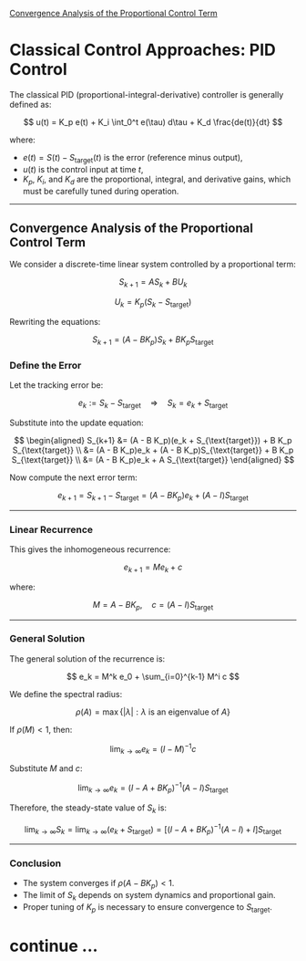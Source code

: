 [Convergence Analysis of the Proportional Control Term](#convergence-analysis-of-the-proportional-control-term)

# Classical Control Approaches: PID Control

The classical PID (proportional-integral-derivative) controller is generally defined as:

$$
u(t) = K_p e(t) + K_i \int_0^t e(\tau) d\tau + K_d \frac{de(t)}{dt}
$$

where:

- $e(t) = S(t) - S_{\text{target}}(t)$ is the error (reference minus output),
- $u(t)$ is the control input at time $t$,
- $K_p$, $K_i$, and $K_d$ are the proportional, integral, and derivative gains, which must be carefully tuned during operation.

---

## Convergence Analysis of the Proportional Control Term

We consider a discrete-time linear system controlled by a proportional term:

$$
S_{k+1} = A S_k + B U_k
$$

$$
U_k = K_p (S_k - S_{\text{target}})
$$

Rewriting the equations:

$$
S_{k+1} = (A - B K_p) S_k + B K_p S_{\text{target}}
$$

### Define the Error

Let the tracking error be:

$$
e_k := S_k - S_{\text{target}} \quad \Rightarrow \quad S_k = e_k + S_{\text{target}}
$$

Substitute into the update equation:

$$
\begin{aligned}
S_{k+1} &= (A - B K_p)(e_k + S_{\text{target}}) + B K_p S_{\text{target}} \\
       &= (A - B K_p)e_k + (A - B K_p)S_{\text{target}} + B K_p S_{\text{target}} \\
       &= (A - B K_p)e_k + A S_{\text{target}}
\end{aligned}
$$


Now compute the next error term:

$$
e_{k+1} = S_{k+1} - S_{\text{target}} = (A - B K_p)e_k + (A - I) S_{\text{target}}
$$

---

### Linear Recurrence

This gives the inhomogeneous recurrence:

$$
e_{k+1} = M e_k + c
$$

where:

$$
M = A - B K_p, \quad c = (A - I) S_{\text{target}}
$$

---

### General Solution

The general solution of the recurrence is:

$$
e_k = M^k e_0 + \sum_{i=0}^{k-1} M^i c
$$

We define the spectral radius:

$$
\rho(A) = \max \left\{ |\lambda| : \lambda \text{ is an eigenvalue of } A \right\}
$$

If $\rho(M) < 1$, then:

$$
\lim_{k \to \infty} e_k = (I - M)^{-1} c
$$

Substitute $M$ and $c$:

$$
\lim_{k \to \infty} e_k = (I - A + B K_p)^{-1}(A - I) S_{\text{target}}
$$

Therefore, the steady-state value of $S_k$ is:

$$
\lim_{k \to \infty} S_k = \lim_{k \to \infty} (e_k + S_{\text{target}}) = \left[ (I - A + B K_p)^{-1}(A - I) + I \right] S_{\text{target}}
$$

---

### Conclusion

- The system converges if $\rho(A - B K_p) < 1$.
- The limit of $S_k$ depends on system dynamics and proportional gain.
- Proper tuning of $K_p$ is necessary to ensure convergence to $S_{\text{target}}$.


# continue ...